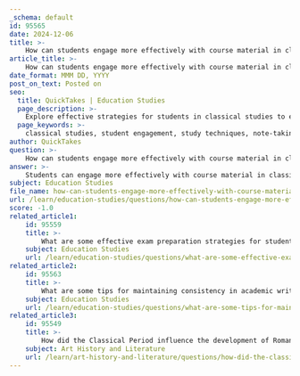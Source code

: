 ```yaml
---
_schema: default
id: 95565
date: 2024-12-06
title: >-
    How can students engage more effectively with course material in classical studies?
article_title: >-
    How can students engage more effectively with course material in classical studies?
date_format: MMM DD, YYYY
post_on_text: Posted on
seo:
  title: QuickTakes | Education Studies
  page_description: >-
    Explore effective strategies for students in classical studies to engage with course material, including note-taking techniques, study groups, time management, digital resources, and active learning methods.
  page_keywords: >-
    classical studies, student engagement, study techniques, note-taking, study groups, time management, digital tools, diverse media, expert mentorship, active learning, physical activity, cognitive function
author: QuickTakes
question: >-
    How can students engage more effectively with course material in classical studies?
answer: >-
    Students can engage more effectively with course material in classical studies through a variety of strategies that enhance their understanding and retention of the material. Here are some key approaches:\n\n1. **Note-Taking Techniques**: Taking organized notes during lectures or while reading can help students focus on key points and create a valuable reference for future study. This practice encourages active engagement with the material.\n\n2. **Study Groups**: Collaborating with peers in study groups allows students to discuss and analyze classical texts together, fostering a deeper understanding through shared insights and diverse perspectives.\n\n3. **Time Management**: Developing a structured study schedule that allocates specific times for studying classical literature can help students stay on track and avoid last-minute cramming. Regular, consistent study sessions are more effective than sporadic, intensive ones.\n\n4. **Digital Tools and Resources**: Utilizing online resources, e-learning platforms, and productivity apps can enhance the studying experience. These tools can provide access to a wealth of information and interactive content that makes classical studies more engaging.\n\n5. **Incorporating Diverse Media**: Engaging with a mix of classic and modern media—such as films, podcasts, and video games—can help students analyze the strengths and weaknesses of different forms of storytelling. This comparative analysis can deepen their appreciation of classical texts.\n\n6. **Expert Mentorship**: Finding a mentor with expertise in classical studies can provide valuable guidance on effective study techniques, time management, and memory strategies. Mentors can also offer insights into the complexities of classical literature.\n\n7. **Active Learning Techniques**: Encouraging students to interact with the texts actively—through performance, discussion, or creative projects—can lead to a more profound engagement with the material. This approach helps students move beyond passive reading to a more immersive experience.\n\n8. **Exercise and Breaks**: Incorporating physical activity and taking regular study breaks can boost productivity and enhance cognitive function, making it easier for students to absorb and retain information.\n\nBy implementing these strategies, students can create a more effective and engaging learning environment that not only prepares them for exams but also fosters a lasting appreciation for classical literature.
subject: Education Studies
file_name: how-can-students-engage-more-effectively-with-course-material-in-classical-studies.md
url: /learn/education-studies/questions/how-can-students-engage-more-effectively-with-course-material-in-classical-studies
score: -1.0
related_article1:
    id: 95559
    title: >-
        What are some effective exam preparation strategies for students of classical studies?
    subject: Education Studies
    url: /learn/education-studies/questions/what-are-some-effective-exam-preparation-strategies-for-students-of-classical-studies
related_article2:
    id: 95563
    title: >-
        What are some tips for maintaining consistency in academic writing?
    subject: Education Studies
    url: /learn/education-studies/questions/what-are-some-tips-for-maintaining-consistency-in-academic-writing
related_article3:
    id: 95549
    title: >-
        How did the Classical Period influence the development of Roman literature?
    subject: Art History and Literature
    url: /learn/art-history-and-literature/questions/how-did-the-classical-period-influence-the-development-of-roman-literature
---
```


&nbsp;